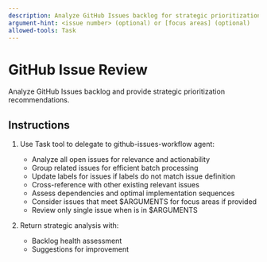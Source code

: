 ```yaml
---
description: Analyze GitHub Issues backlog for strategic prioritization.
argument-hint: <issue number> (optional) or [focus areas] (optional)
allowed-tools: Task
---
```


# GitHub Issue Review

Analyze GitHub Issues backlog and provide strategic prioritization recommendations.

## Instructions

1. Use Task tool to delegate to github-issues-workflow agent:
   - Analyze all open issues for relevance and actionability
   - Group related issues for efficient batch processing
   - Update labels for issues if labels do not match issue definition
   - Cross-reference with other existing relevant issues
   - Assess dependencies and optimal implementation sequences
   - Consider issues that meet $ARGUMENTS for focus areas if provided
   - Review only single issue when <issue number> is in $ARGUMENTS

2. Return strategic analysis with:
   - Backlog health assessment
   - Suggestions for improvement